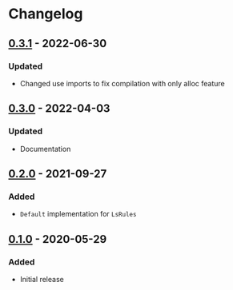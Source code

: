 # Changelog

## [0.3.1] - 2022-06-30

### Updated

- Changed use imports to fix compilation with only alloc feature

## [0.3.0] - 2022-04-03

### Updated

- Documentation

## [0.2.0] - 2021-09-27

### Added

- `Default` implementation for `LsRules`

## [0.1.0] - 2020-05-29

### Added

- Initial release

[Unreleased]: https://github.com/bluk/ls_rules/compare/v0.3.1...HEAD
[0.3.1]: https://github.com/bluk/ls_rules/compare/v0.3.0...v0.3.1
[0.3.0]: https://github.com/bluk/ls_rules/compare/v0.2.0...v0.3.0
[0.2.0]: https://github.com/bluk/ls_rules/compare/v0.1.0...v0.2.0
[0.1.0]: https://github.com/bluk/ls_rules/releases/tag/v0.1.0
